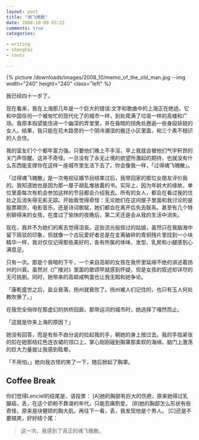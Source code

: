 ```yaml
---
layout: post
title: "魂飞魄散"
date: 2008-10-09 03:22
comments: true
categories:

- writing
- shanghai
- rants

---
```


{% picture /downloads/images/2008_10/memo_of_the_old_man.jpg --img width="240" height="240" class="left" %}

我已经四十一岁了。

现在看来，我在上海那几年是一个巨大的错误:文字和歌曲中的上海正在绝迹。它和中国任何一个被匆忙的现代化了的城市一样，到处爬满了垃圾一样的高楼和广场。我原本指望能住进一个幽深的弄堂里，并在昏暗的拐角处邂逅一些身段妖娆的女人。结果，我只能在花木路旁的一个阴冷潮湿的搬迁小区里面，和三个素不相识的人合住。

我的室友们个个都年富力强。只要他们晚上不手淫，早上我就会被他们气宇轩昂的关门声惊醒。这并不奇怪。一旦没有了永无止境的欲望所激起的期待，也就没有什么东西能支撑你在这样一座城市里生活下去了。你会像我一样，「过得魂飞魄散」。

「过得魂飞魄散」是一次电视征婚节目结束过后，我带回家的那位女朋友评价我的。我知道她也是因为那一屋子胡乱堆放着的书。实际上，因为年龄大的缘故，单位里面每次有机会参加这样的节目都会介绍我去。所有的女人，都会在看过我的住处之后消失得无影无踪。开始我觉得奇怪：无论她们在这间屋子里面和我讨论的是股票期货，电影音乐，还是诗词歌赋，她们都会在离开后失去联系。甚至有几个特别聊得来的女孩，在度过了愉快的夜晚后，第二天还是会从我的生活中消失。

现在，我并不为她们的离去觉得沮丧。这些流光般掠过的姑娘，虽然只在我脑海中留下斑驳的印象，但就像一个古玩爱好者总是在支离破碎的青铜残片里找到一小块精华一样，我对仅仅记得那些美好的，各有所属的体味、发型、乳房和小腿感到心满意足。

只有一次。那是个昏暗的下午，一个来自高邮的女孩在我怀里延绵不绝的讲述着扬州的兴衰。虽然对《广陵对》里面的歌颂早就感到怀疑，但是女孩的叙述却详尽的无可挑剔。同时，她带来的高邮咸鸭蛋也让我无暇和她争论。

「康乾盛世之后，盐业衰落，扬州就衰败了。扬州被人们记住的，也只有玉人何处教吹箫了。」

在我完全徜徉在那虚幻的拱桥回廊，那带运河的城市时，她选择了嘎然而止。

「这就是你来上海的原因？」

她没有回答，而是有些不由分说的拉起我的手，朝她的身上按过去。我的手指紧张的扣在她那桔红色连衣裙的领口上，掌心刚刚碰到胸罩那柔软的海绵，脑门上激荡的巨大力量就让我感到眩晕。

「不用怕。」她向我古怪的笑了一下，随后掀起了胸罩。


**Coffee Break**
------------------

你们觉得Lenciel的结尾是，请投票：
[A]她的胸部有巨大的伤疤，原来她得过乳腺癌，丢，在这个奶粉不靠谱的年代，只能忍痛割爱。
[B]她的胸部怎么形状有些奇怪，原来是块健硕的胸大肌。再往下一看，丢，我发现他是个男人。
[C]还是不要搞笑，好好结个尾：

> 这一次，我感到了真正的魂飞魄散。
